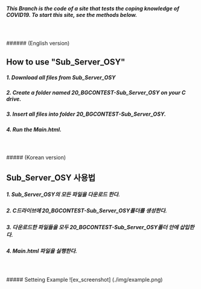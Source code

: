 # 
##### This Branch is the code of a site that tests the coping knowledge of COVID19. To start this site, see the methods below.
</br>
</br>
###### (English version)


## How to use "Sub_Server_OSY"

##### 1. Download all files from Sub_Server_OSY
##### 2. Create a folder named 20_BGCONTEST-Sub_Server_OSY on your C drive.
##### 3. Insert all files into folder 20_BGCONTEST-Sub_Server_OSY.
##### 4. Run the Main.html.
</br>
</br>
##### (Korean version) 

## Sub_Server_OSY 사용법

##### 1. Sub_Server_OSY의 모든 파일을 다운로드 한다.
##### 2. C드라이브에 20_BGCONTEST-Sub_Server_OSY폴더를 생성한다.
##### 3. 다운로드한 파일들을 모두 20_BGCONTEST-Sub_Server_OSY폴더 안에 삽입한다.
##### 4. Main.html 파일을 실행한다.
</br>
</br>
##### Setteing Example
![ex_screenshot] (./img/example.png)
